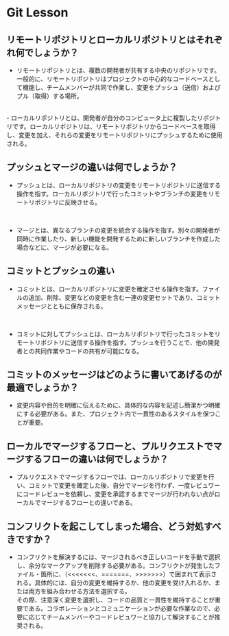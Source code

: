 # Git Lesson

## リモートリポジトリとローカルリポジトリとはそれぞれ何でしょうか？
- リモートリポジトリとは、複数の開発者が共有する中央のリポジトリです。一般的に、リモートリポジトリはプロジェクトの中心的なコードベースとして機能し、チームメンバーが共同で作業し、変更をプッシュ（送信）およびプル（取得）する場所。
<br>
- ローカルリポジトリとは、開発者が自分のコンピュータ上に複製したリポジトリです。ローカルリポジトリは、リモートリポジトリからコードベースを取得し、変更を加え、それらの変更をリモートリポジトリにプッシュするために使用される。

## プッシュとマージの違いは何でしょうか？
- プッシュとは、ローカルリポジトリの変更をリモートリポジトリに送信する操作を指す。ローカルリポジトリで行ったコミットやブランチの変更をリモートリポジトリに反映させる。
<br>

- マージとは、異なるブランチの変更を統合する操作を指す。別々の開発者が同時に作業したり、新しい機能を開発するために新しいブランチを作成した場合などに、マージが必要になる。

## コミットとプッシュの違い
- コミットとは、ローカルリポジトリに変更を確定させる操作を指す。ファイルの追加、削除、変更などの変更を含む一連の変更セットであり、コミットメッセージとともに保存される。
<br>

- コミットに対してプッシュとは、ローカルリポジトリで行ったコミットをリモートリポジトリに送信する操作を指す。プッシュを行うことで、他の開発者との共同作業やコードの共有が可能になる。

## コミットのメッセージはどのように書いてあげるのが最適でしょうか？
- 変更内容や目的を明確に伝えるために、具体的な内容を記述し簡潔かつ明確にする必要がある。また、プロジェクト内で一貫性のあるスタイルを保つことが重要。

## ローカルでマージするフローと、プルリクエストでマージするフローの違いは何でしょうか？
- プルリクエストでマージするフローでは、ローカルリポジトリで変更を行い、コミットで変更を確定した後、自分でマージを行わず、一度レビュワーにコードレビューを依頼し、変更を承認するまでマージが行われない点がローカルでマージするフローとの違いである。

## コンフリクトを起こしてしまった場合、どう対処すべきですか？
- コンフリクトを解決するには、マージされるべき正しいコードを手動で選択し、余分なマークアップを削除する必要がある。コンフリクトが発生したファイル・箇所に、（<<<<<<<、=======、>>>>>>>）で囲まれて表示される。具体的には、自分の変更を維持するか、他の変更を受け入れるか、または両方を組み合わせる方法を選択する。<br>
その際、注意深く変更を選択し、コードの品質と一貫性を維持することが重要である。コラボレーションとコミュニケーションが必要な作業なので、必要に応じてチームメンバーやコードレビュワーと協力して解決することが推奨される。